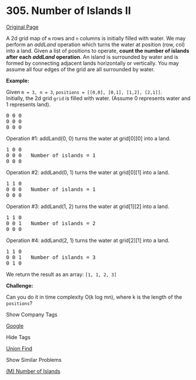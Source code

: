 # 305. Number of Islands II

[Original Page](https://leetcode.com/problems/number-of-islands-ii/)

A 2d grid map of `m` rows and `n` columns is initially filled with water. We may perform an _addLand_ operation which turns the water at position (row, col) into a land. Given a list of positions to operate, **count the number of islands after each _addLand_ operation**. An island is surrounded by water and is formed by connecting adjacent lands horizontally or vertically. You may assume all four edges of the grid are all surrounded by water.

**Example:**

Given `m = 3, n = 3`, `positions = [[0,0], [0,1], [1,2], [2,1]]`.  
Initially, the 2d grid `grid` is filled with water. (Assume 0 represents water and 1 represents land).

<pre>0 0 0
0 0 0
0 0 0
</pre>

Operation #1: addLand(0, 0) turns the water at grid[0][0] into a land.

<pre>1 0 0
0 0 0   Number of islands = 1
0 0 0
</pre>

Operation #2: addLand(0, 1) turns the water at grid[0][1] into a land.

<pre>1 1 0
0 0 0   Number of islands = 1
0 0 0
</pre>

Operation #3: addLand(1, 2) turns the water at grid[1][2] into a land.

<pre>1 1 0
0 0 1   Number of islands = 2
0 0 0
</pre>

Operation #4: addLand(2, 1) turns the water at grid[2][1] into a land.

<pre>1 1 0
0 0 1   Number of islands = 3
0 1 0
</pre>

We return the result as an array: `[1, 1, 2, 3]`

**Challenge:**

Can you do it in time complexity O(k log mn), where k is the length of the `positions`?

<div>

<div id="company_tags" class="btn btn-xs btn-warning">Show Company Tags</div>

<span class="hidebutton">[Google](/company/google/)</span></div>

<div>

<div id="tags" class="btn btn-xs btn-warning">Hide Tags</div>

<span class="hidebutton" style="display: inline;">[Union Find](/tag/union-find/)</span></div>

<div>

<div id="similar" class="btn btn-xs btn-warning">Show Similar Problems</div>

<span class="hidebutton">[(M) Number of Islands](/problems/number-of-islands/)</span></div>
